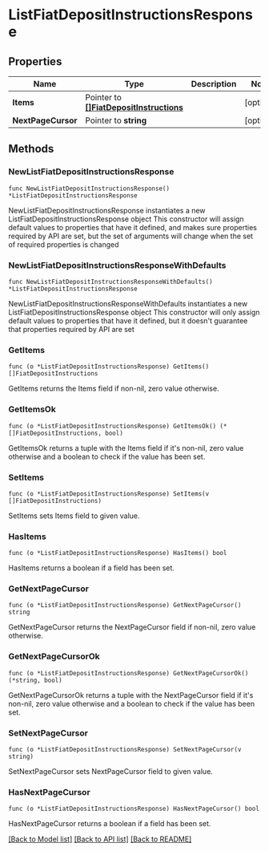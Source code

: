 # ListFiatDepositInstructionsResponse

## Properties

Name | Type | Description | Notes
------------ | ------------- | ------------- | -------------
**Items** | Pointer to [**[]FiatDepositInstructions**](FiatDepositInstructions.md) |  | [optional] 
**NextPageCursor** | Pointer to **string** |  | [optional] 

## Methods

### NewListFiatDepositInstructionsResponse

`func NewListFiatDepositInstructionsResponse() *ListFiatDepositInstructionsResponse`

NewListFiatDepositInstructionsResponse instantiates a new ListFiatDepositInstructionsResponse object
This constructor will assign default values to properties that have it defined,
and makes sure properties required by API are set, but the set of arguments
will change when the set of required properties is changed

### NewListFiatDepositInstructionsResponseWithDefaults

`func NewListFiatDepositInstructionsResponseWithDefaults() *ListFiatDepositInstructionsResponse`

NewListFiatDepositInstructionsResponseWithDefaults instantiates a new ListFiatDepositInstructionsResponse object
This constructor will only assign default values to properties that have it defined,
but it doesn't guarantee that properties required by API are set

### GetItems

`func (o *ListFiatDepositInstructionsResponse) GetItems() []FiatDepositInstructions`

GetItems returns the Items field if non-nil, zero value otherwise.

### GetItemsOk

`func (o *ListFiatDepositInstructionsResponse) GetItemsOk() (*[]FiatDepositInstructions, bool)`

GetItemsOk returns a tuple with the Items field if it's non-nil, zero value otherwise
and a boolean to check if the value has been set.

### SetItems

`func (o *ListFiatDepositInstructionsResponse) SetItems(v []FiatDepositInstructions)`

SetItems sets Items field to given value.

### HasItems

`func (o *ListFiatDepositInstructionsResponse) HasItems() bool`

HasItems returns a boolean if a field has been set.

### GetNextPageCursor

`func (o *ListFiatDepositInstructionsResponse) GetNextPageCursor() string`

GetNextPageCursor returns the NextPageCursor field if non-nil, zero value otherwise.

### GetNextPageCursorOk

`func (o *ListFiatDepositInstructionsResponse) GetNextPageCursorOk() (*string, bool)`

GetNextPageCursorOk returns a tuple with the NextPageCursor field if it's non-nil, zero value otherwise
and a boolean to check if the value has been set.

### SetNextPageCursor

`func (o *ListFiatDepositInstructionsResponse) SetNextPageCursor(v string)`

SetNextPageCursor sets NextPageCursor field to given value.

### HasNextPageCursor

`func (o *ListFiatDepositInstructionsResponse) HasNextPageCursor() bool`

HasNextPageCursor returns a boolean if a field has been set.


[[Back to Model list]](../README.md#documentation-for-models) [[Back to API list]](../README.md#documentation-for-api-endpoints) [[Back to README]](../README.md)


